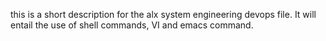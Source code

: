 this is a short description for the alx system engineering devops file.
It will entail the use of shell commands, VI and emacs command.
